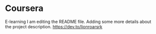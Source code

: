 # Coursera
E-learning
I am editing the README file. Adding some more details about the project description.
https://dev.to/lionroarsrk

